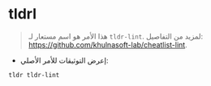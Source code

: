 # tldrl

> هذا الأمر هو اسم مستعار لـ `tldr-lint`.
> لمزيد من التفاصيل: <https://github.com/khulnasoft-lab/cheatlist-lint>.

- إعرض التوثيقات للأمر الأصلي:

`tldr tldr-lint`
